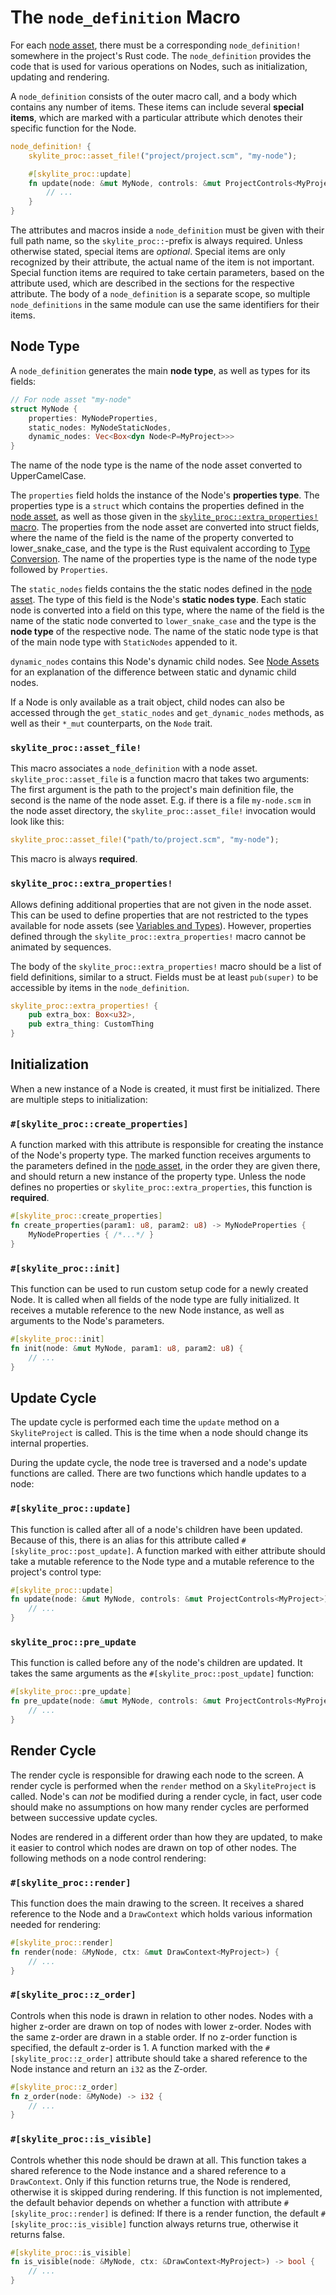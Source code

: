 # The `node_definition` Macro

For each [node asset](node_assets.md), there must be a corresponding `node_definition!` somewhere in the project's Rust code. The `node_definition` provides the code that is used for various operations on Nodes, such as initialization, updating and rendering.

A `node_definition` consists of the outer macro call, and a body which contains any number of items. These items can include several **special items**, which are marked with a particular attribute which denotes their specific function for the Node.

```rust
node_definition! {
    skylite_proc::asset_file!("project/project.scm", "my-node");

    #[skylite_proc::update]
    fn update(node: &mut MyNode, controls: &mut ProjectControls<MyProject>) {
        // ...
    }
}
```

The attributes and macros inside a `node_definition` must be given with their full path name, so the `skylite_proc::`-prefix is always required. Unless otherwise stated, special items are *optional*. Special items are only recognized by their attribute, the actual name of the item is not important. Special function items are required to take certain parameters, based on the attribute used, which are described in the sections for the respective attribute. The body of a `node_definition` is a separate scope, so multiple `node_definitions` in the same module can use the same identifiers for their items.

## Node Type

A `node_definition` generates the main **node type**, as well as types for its fields:
```rust
// For node asset "my-node"
struct MyNode {
    properties: MyNodeProperties,
    static_nodes: MyNodeStaticNodes,
    dynamic_nodes: Vec<Box<dyn Node<P=MyProject>>>
}
```

The name of the node type is the name of the node asset converted to UpperCamelCase.

The `properties` field holds the instance of the Node's **properties type**. The properties type is a `struct` which contains the properties defined in the [node asset](node_assets.md#properties), as well as those given in the [`skylite_proc::extra_properties!` macro](#initialization). The properties from the node asset are converted into struct fields, where the name of the field is the name of the property converted to lower_snake_case, and the type is the Rust equivalent according to [Type Conversion](variables_and_types.md#type-conversion). The name of the properties type is the name of the node type followed by `Properties`.

The `static_nodes` fields contains the the static nodes defined in the [node asset](node_assets.md#static-nodes). The type of this field is the Node's **static nodes type**. Each static node is converted into a field on this type, where the name of the field is the name of the static node converted to `lower_snake_case` and the type is the **node type** of the respective node. The name of the static node type is that of the main node type with `StaticNodes` appended to it.

`dynamic_nodes` contains this Node's dynamic child nodes. See [Node Assets](node_assets.md) for an explanation of the difference between static and dynamic child nodes.

If a Node is only available as a trait object, child nodes can also be accessed through the `get_static_nodes` and `get_dynamic_nodes` methods, as well as their `*_mut` counterparts, on the `Node` trait.

### `skylite_proc::asset_file!`

This macro associates a `node_definition` with a node asset. `skylite_proc::asset_file` is a function macro that takes two arguments: The first argument is the path to the project's main definition file, the second is the name of the node asset. E.g. if there is a file `my-node.scm` in the node asset directory, the `skylite_proc::asset_file!` invocation would look like this:

```rust
skylite_proc::asset_file!("path/to/project.scm", "my-node");
```

This macro is always **required**.

### `skylite_proc::extra_properties!`

Allows defining additional properties that are not given in the node asset. This can be used to define properties that are not restricted to the types available for node assets (see [Variables and Types](variables_and_types.md)). However, properties defined through the `skylite_proc::extra_properties!` macro cannot be animated by sequences.

The body of the `skylite_proc::extra_properties!` macro should be a list of field definitions, similar to a struct. Fields must be at least `pub(super)` to be accessible by items in the `node_definition`.

```rust
skylite_proc::extra_properties! {
    pub extra_box: Box<u32>,
    pub extra_thing: CustomThing
}
```

## Initialization

When a new instance of a Node is created, it must first be initialized. There are multiple steps to initialization:

### `#[skylite_proc::create_properties]`

A function marked with this attribute is responsible for creating the instance of the Node's property type. The marked function receives arguments to the parameters defined in the [node asset](node_assets.md#parameters), in the order they are given there, and should return a new instance of the property type. Unless the node defines no properties or `skylite_proc::extra_properties`, this function is **required**.

```rust
#[skylite_proc::create_properties]
fn create_properties(param1: u8, param2: u8) -> MyNodeProperties {
    MyNodeProperties { /*...*/ }
}
```

### `#[skylite_proc::init]`

This function can be used to run custom setup code for a newly created Node. It is called when all fields of the node type are fully initialized. It receives a mutable reference to the new Node instance, as well as arguments to the Node's parameters.

```rust
#[skylite_proc::init]
fn init(node: &mut MyNode, param1: u8, param2: u8) {
    // ...
}
```

## Update Cycle

The update cycle is performed each time the `update` method on a `SkyliteProject` is called. This is the time when a node should change its internal properties.

During the update cycle, the node tree is traversed and a node's update functions are called. There are two functions which handle updates to a node:

### `#[skylite_proc::update]`

This function is called after all of a node's children have been updated. Because of this, there is an alias for this attribute called `#[skylite_proc::post_update]`. A function marked with either attribute should take a mutable reference to the Node type and a mutable reference to the project's control type:

  ```rust
  #[skylite_proc::update]
  fn update(node: &mut MyNode, controls: &mut ProjectControls<MyProject>) {
      // ...
  }
  ```

### `skylite_proc::pre_update`

This function is called before any of the node's children are updated. It takes the same arguments as the `#[skylite_proc::post_update]` function:

  ```rust
  #[skylite_proc::pre_update]
  fn pre_update(node: &mut MyNode, controls: &mut ProjectControls<MyProject>) {
      // ...
  }
  ```

## Render Cycle

The render cycle is responsible for drawing each node to the screen. A render cycle is performed when the `render` method on a `SkyliteProject` is called. Node's can *not* be modified during a render cycle, in fact, user code should make no assumptions on how many render cycles are performed between successive update cycles.

Nodes are rendered in a different order than how they are updated, to make it easier to control which nodes are drawn on top of other nodes. The following methods on a node control rendering:

### `#[skylite_proc::render]`

This function does the main drawing to the screen. It receives a shared reference to the Node and a `DrawContext` which holds various information needed for rendering:

```rust
#[skylite_proc::render]
fn render(node: &MyNode, ctx: &mut DrawContext<MyProject>) {
    // ...
}
```

### `#[skylite_proc::z_order]`

Controls when this node is drawn in relation to other nodes. Nodes with a higher z-order are drawn on top of nodes with lower z-order. Nodes with the same z-order are drawn in a stable order. If no z-order function is specified, the default z-order is 1. A function marked with the `#[skylite_proc::z_order]` attribute should take a shared reference to the Node instance and return an `i32` as the Z-order.

```rust
#[skylite_proc::z_order]
fn z_order(node: &MyNode) -> i32 {
    // ...
}
```

### `#[skylite_proc::is_visible]`

Controls whether this node should be drawn at all. This function takes a shared reference to the Node instance and a shared reference to a `DrawContext`. Only if this function returns true, the Node is rendered, otherwise it is skipped during rendering. If this function is not implemented, the default behavior depends on whether a function with attribute `#[skylite_proc::render]` is defined: If there is a render function, the default `#[skylite_proc::is_visible]` function always returns true, otherwise it returns false.

```rust
#[skylite_proc::is_visible]
fn is_visible(node: &MyNode, ctx: &DrawContext<MyProject>) -> bool {
    // ...
}

